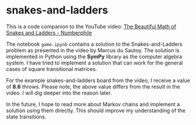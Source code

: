 # snakes-and-ladders

This is a code companion to the YouTube video: [The Beautiful Math of Snakes and Ladders - Numberphile](https://www.youtube.com/watch?v=nlm07asSU0c)

The notebook `game.ipynb` contains a solution to the Snakes-and-Ladders problem as presented in the video by Marcus du Sautoy. The solution is implemented in Python using the **SymPy** library as the computer algebra system. I have tried to implement a solution that can work for the general cases of square transitional matrices.

For the example snakes-and-ladders board from the video, I receive a value of **8.6** throws. Please note, the above value differs from the result in the video. I will dig deeper into the reason later.

In the future, I hope to read more about Markov chains and implement a solution using them directly. This should improve my understanding of the state transitions.